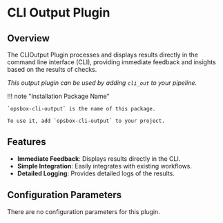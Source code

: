 # CLI Output Plugin

## Overview

The CLIOutput Plugin processes and displays results directly in the command line interface (CLI), providing immediate feedback and insights based on the results of checks.

*This output plugin can be used by adding `cli_out` to your pipeline.*

!!! note "Installation Package Name"

    `opsbox-cli-output` is the name of this package.

    To use it, add `opsbox-cli-output` to your project.

## Features

- **Immediate Feedback**: Displays results directly in the CLI.
- **Simple Integration**: Easily integrates with existing workflows.
- **Detailed Logging**: Provides detailed logs of the results.

## Configuration Parameters

There are no configuration parameters for this plugin.